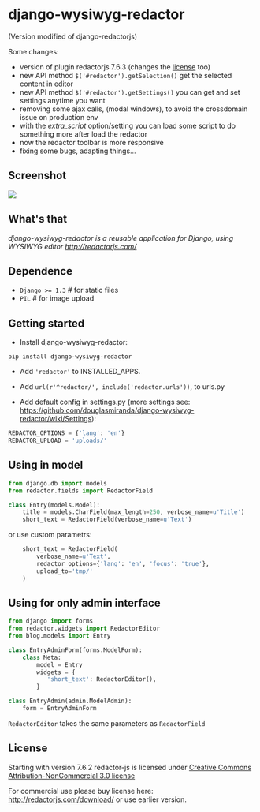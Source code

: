 # django-wysiwyg-redactor

(Version modified of django-redactorjs)

Some changes:

* version of plugin redactorjs 7.6.3 (changes the [license](#license) too)
* new API method `$('#redactor').getSelection()` get the selected content in editor
* new API method `$('#redactor').getSettings()` you can get and set settings anytime you want
* removing some ajax calls, (modal windows), to avoid the crossdomain issue on production env
* with the *extra_script* option/setting you can load some script to do something more after load the redactor
* now the redactor toolbar is more responsive
* fixing some bugs, adapting things...

## Screenshot

<img src="https://raw.github.com/douglasmiranda/django-wysiwyg-redactor/master/static/img/screenshot.png">

What's that
-----------

*django-wysiwyg-redactor is a reusable application for Django, using WYSIWYG editor http://redactorjs.com/*

Dependence
-----------

- `Django >= 1.3` # for static files
- `PIL` # for image upload

Getting started
---------------

* Install django-wysiwyg-redactor:

```pip install django-wysiwyg-redactor```

* Add `'redactor'` to INSTALLED_APPS.

* Add `url(r'^redactor/', include('redactor.urls'))`, to urls.py

* Add default config in settings.py (more settings see: <https://github.com/douglasmiranda/django-wysiwyg-redactor/wiki/Settings>):

```python
REDACTOR_OPTIONS = {'lang': 'en'}
REDACTOR_UPLOAD = 'uploads/'
```

Using in model
--------------

```python
from django.db import models
from redactor.fields import RedactorField

class Entry(models.Model):
    title = models.CharField(max_length=250, verbose_name=u'Title')
    short_text = RedactorField(verbose_name=u'Text')
```
or use custom parametrs:
```python
    short_text = RedactorField(
        verbose_name=u'Text',
        redactor_options={'lang': 'en', 'focus': 'true'},
        upload_to='tmp/'
    )
```
Using for only admin interface
-----------------------------
```python
from django import forms
from redactor.widgets import RedactorEditor
from blog.models import Entry

class EntryAdminForm(forms.ModelForm):
    class Meta:
        model = Entry
        widgets = {
           'short_text': RedactorEditor(),
        }

class EntryAdmin(admin.ModelAdmin):
    form = EntryAdminForm
```

`RedactorEditor` takes the same parameters as `RedactorField`

## License 
Starting with version 7.6.2 redactor-js is licensed under [Creative Commons Attribution-NonCommercial 3.0 license](http://creativecommons.org/licenses/by-nc/3.0/)

For commercial use please buy license here: http://redactorjs.com/download/ or use earlier version.